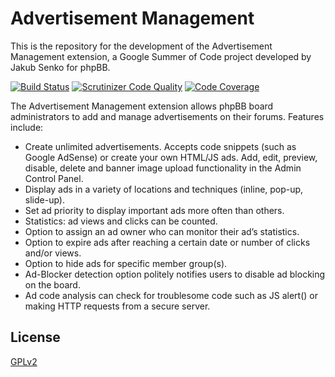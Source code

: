 # Advertisement Management

This is the repository for the development of the Advertisement Management extension, a Google Summer of Code project developed by Jakub Senko for phpBB.

[![Build Status](https://travis-ci.org/phpbb-extensions/ad-management.png)](https://travis-ci.org/phpbb-extensions/ad-management)
[![Scrutinizer Code Quality](https://scrutinizer-ci.com/g/phpbb-extensions/ad-management/badges/quality-score.png?b=master)](https://scrutinizer-ci.com/g/phpbb-extensions/ad-management/?branch=master)
[![Code Coverage](https://scrutinizer-ci.com/g/phpbb-extensions/ad-management/badges/coverage.png?b=master)](https://scrutinizer-ci.com/g/phpbb-extensions/ad-management/?branch=master)

The Advertisement Management extension allows phpBB board administrators to add and manage advertisements on their forums. Features include:

- Create unlimited advertisements. Accepts code snippets (such as Google AdSense) or create your own HTML/JS ads. Add, edit, preview, disable, delete and banner image upload functionality in the Admin Control Panel.
- Display ads in a variety of locations and techniques (inline, pop-up, slide-up).
- Set ad priority to display important ads more often than others.
- Statistics: ad views and clicks can be counted.
- Option to assign an ad owner who can monitor their ad’s statistics.
- Option to expire ads after reaching a certain date or number of clicks and/or views.
- Option to hide ads for specific member group(s).
- Ad-Blocker detection option politely notifies users to disable ad blocking on the board.
- Ad code analysis can check for troublesome code such as JS alert() or making HTTP requests from a secure server.

## License

[GPLv2](license.txt)
